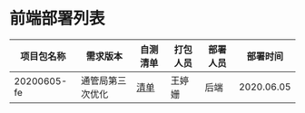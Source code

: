 # 前端部署列表

| 项目包名称  | 需求版本         | 自测清单     | 打包人员 | 部署人员 | 部署时间   |
| ----------- | ---------------- | ------------ | -------- | -------- | ---------- |
| 20200605-fe | 通管局第三次优化 | [清单](20200605.docx) | 王婷姗   | 后端   | 2020.06.05 |
